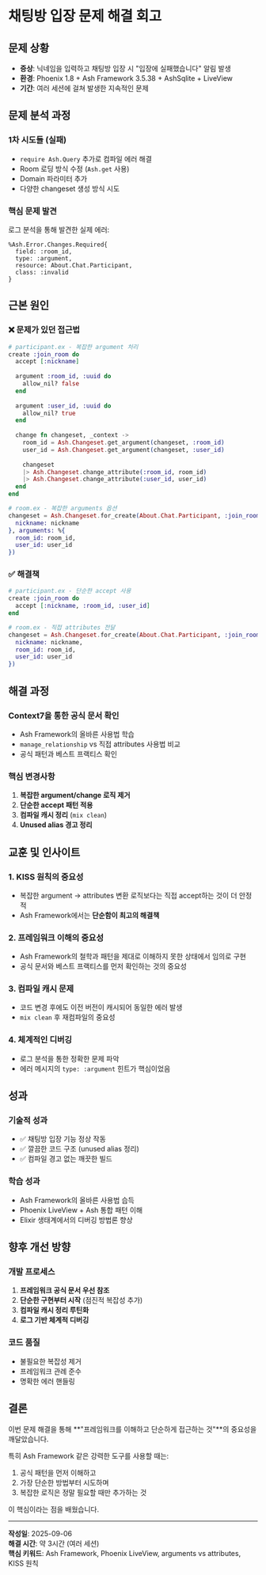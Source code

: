 # 채팅방 입장 문제 해결 회고

## 문제 상황
- **증상**: 닉네임을 입력하고 채팅방 입장 시 "입장에 실패했습니다" 알림 발생
- **환경**: Phoenix 1.8 + Ash Framework 3.5.38 + AshSqlite + LiveView
- **기간**: 여러 세션에 걸쳐 발생한 지속적인 문제

## 문제 분석 과정

### 1차 시도들 (실패)
- `require Ash.Query` 추가로 컴파일 에러 해결
- Room 로딩 방식 수정 (`Ash.get` 사용)
- Domain 파라미터 추가
- 다양한 changeset 생성 방식 시도

### 핵심 문제 발견
로그 분석을 통해 발견한 실제 에러:
```
%Ash.Error.Changes.Required{
  field: :room_id,
  type: :argument,
  resource: About.Chat.Participant,
  class: :invalid
}
```

## 근본 원인

### ❌ 문제가 있던 접근법
```elixir
# participant.ex - 복잡한 argument 처리
create :join_room do
  accept [:nickname]
  
  argument :room_id, :uuid do
    allow_nil? false
  end
  
  argument :user_id, :uuid do
    allow_nil? true
  end
  
  change fn changeset, _context ->
    room_id = Ash.Changeset.get_argument(changeset, :room_id)
    user_id = Ash.Changeset.get_argument(changeset, :user_id)
    
    changeset
    |> Ash.Changeset.change_attribute(:room_id, room_id)
    |> Ash.Changeset.change_attribute(:user_id, user_id)
  end
end

# room.ex - 복잡한 arguments 옵션
changeset = Ash.Changeset.for_create(About.Chat.Participant, :join_room, %{
  nickname: nickname
}, arguments: %{
  room_id: room_id,
  user_id: user_id
})
```

### ✅ 해결책
```elixir
# participant.ex - 단순한 accept 사용
create :join_room do
  accept [:nickname, :room_id, :user_id]
end

# room.ex - 직접 attributes 전달
changeset = Ash.Changeset.for_create(About.Chat.Participant, :join_room, %{
  nickname: nickname,
  room_id: room_id,
  user_id: user_id
})
```

## 해결 과정

### Context7을 통한 공식 문서 확인
- Ash Framework의 올바른 사용법 학습
- `manage_relationship` vs 직접 attributes 사용법 비교
- 공식 패턴과 베스트 프랙티스 확인

### 핵심 변경사항
1. **복잡한 argument/change 로직 제거**
2. **단순한 accept 패턴 적용**
3. **컴파일 캐시 정리** (`mix clean`)
4. **Unused alias 경고 정리**

## 교훈 및 인사이트

### 1. KISS 원칙의 중요성
- 복잡한 argument → attributes 변환 로직보다는 직접 accept하는 것이 더 안정적
- Ash Framework에서는 **단순함이 최고의 해결책**

### 2. 프레임워크 이해의 중요성
- Ash Framework의 철학과 패턴을 제대로 이해하지 못한 상태에서 임의로 구현
- 공식 문서와 베스트 프랙티스를 먼저 확인하는 것의 중요성

### 3. 컴파일 캐시 문제
- 코드 변경 후에도 이전 버전이 캐시되어 동일한 에러 발생
- `mix clean` 후 재컴파일의 중요성

### 4. 체계적인 디버깅
- 로그 분석을 통한 정확한 문제 파악
- 에러 메시지의 `type: :argument` 힌트가 핵심이었음

## 성과

### 기술적 성과
- ✅ 채팅방 입장 기능 정상 작동
- ✅ 깔끔한 코드 구조 (unused alias 정리)
- ✅ 컴파일 경고 없는 깨끗한 빌드

### 학습 성과
- Ash Framework의 올바른 사용법 습득
- Phoenix LiveView + Ash 통합 패턴 이해
- Elixir 생태계에서의 디버깅 방법론 향상

## 향후 개선 방향

### 개발 프로세스
1. **프레임워크 공식 문서 우선 참조**
2. **단순한 구현부터 시작** (점진적 복잡성 추가)
3. **컴파일 캐시 정리 루틴화**
4. **로그 기반 체계적 디버깅**

### 코드 품질
- 불필요한 복잡성 제거
- 프레임워크 관례 준수
- 명확한 에러 핸들링

## 결론

이번 문제 해결을 통해 **"프레임워크를 이해하고 단순하게 접근하는 것"**의 중요성을 깨달았습니다. 

특히 Ash Framework 같은 강력한 도구를 사용할 때는:
1. 공식 패턴을 먼저 이해하고
2. 가장 단순한 방법부터 시도하며  
3. 복잡한 로직은 정말 필요할 때만 추가하는 것

이 핵심이라는 점을 배웠습니다.

---
**작성일**: 2025-09-06  
**해결 시간**: 약 3시간 (여러 세션)  
**핵심 키워드**: Ash Framework, Phoenix LiveView, arguments vs attributes, KISS 원칙